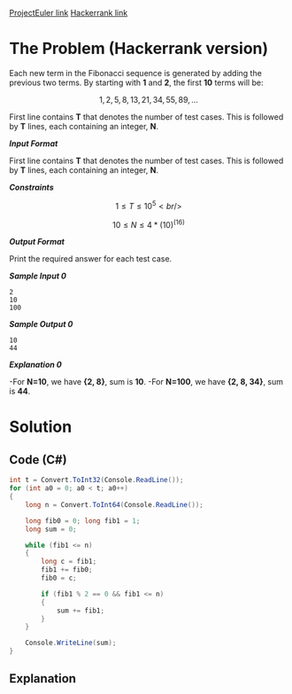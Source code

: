 [ProjectEuler link](https://projecteuler.net/problem=2)
[Hackerrank link](https://www.hackerrank.com/contests/projecteuler/challenges/euler002/problem?isFullScreen=true)

# The Problem (Hackerrank version)

Each new term in the Fibonacci sequence is generated by adding the previous two terms. By starting with **1** and **2**, the first **10** terms will be:
```math
1,2,5,8,13,21,34,55,89, ...
```
First line contains **T** that denotes the number of test cases. This is followed by **T** lines, each containing an integer, **N**.

***Input Format***

First line contains **T** that denotes the number of test cases. This is followed by **T** lines, each containing an integer, **N**.

***Constraints***

```math
1 \le T \le 10^5 <br />
```

```math
10 \le N \le 4 * (10)^(16)
```

***Output Format***

Print the required answer for each test case.

***Sample Input 0***
```
2
10
100
```
***Sample Output 0***
```
10
44
```
***Explanation 0***

-For **N=10**, we have **{2, 8}**, sum is **10**.
-For **N=100**, we have **{2, 8, 34}**, sum is **44**.

# Solution

## Code (C#)

```csharp
int t = Convert.ToInt32(Console.ReadLine());
for (int a0 = 0; a0 < t; a0++)
{
    long n = Convert.ToInt64(Console.ReadLine());

    long fib0 = 0; long fib1 = 1;
    long sum = 0;

    while (fib1 <= n)
    {
        long c = fib1;
        fib1 += fib0;
        fib0 = c;

        if (fib1 % 2 == 0 && fib1 <= n)
        {
            sum += fib1;
        }
    }

    Console.WriteLine(sum);
}
```

## Explanation

